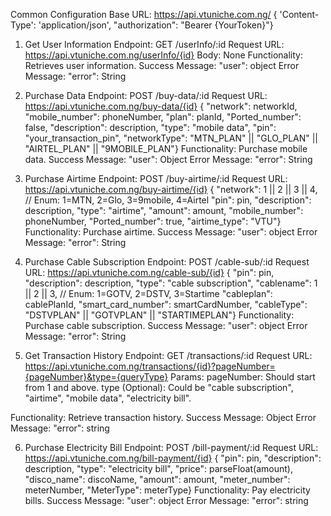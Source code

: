 Common Configuration
Base URL: https://api.vtuniche.com.ng/
{ 'Content-Type': 'application/json', "authorization": "Bearer {YourToken}"}




1. Get User Information
Endpoint: GET /userInfo/:id
Request URL: https://api.vtuniche.com.ng/userInfo/{id}
Body: None
Functionality: Retrieves user information.
Success Message: "user": object
Error Message: "error": String




2. Purchase Data
Endpoint: POST /buy-data/:id
Request URL: https://api.vtuniche.com.ng/buy-data/{id}
{ "network": networkId, "mobile_number": phoneNumber, "plan": planId, "Ported_number": false, "description": description, "type": "mobile data", "pin": "your_transaction_pin", "networkType": "MTN_PLAN" || "GLO_PLAN" || "AIRTEL_PLAN" || "9MOBILE_PLAN"}
Functionality: Purchase mobile data.
Success Message: "user": Object
Error Message: "error": String




3. Purchase Airtime
Endpoint: POST /buy-airtime/:id
Request URL: https://api.vtuniche.com.ng/buy-airtime/{id}
{ "network": 1 || 2 || 3 || 4, // Enum: 1=MTN, 2=Glo, 3=9mobile, 4=Airtel "pin": pin, "description": description, "type": "airtime", "amount": amount, "mobile_number": phoneNumber, "Ported_number": true, "airtime_type": "VTU"}
Functionality: Purchase airtime.
Success Message: "user": object
Error Message: "error": String




4. Purchase Cable Subscription
Endpoint: POST /cable-sub/:id
Request URL: https://api.vtuniche.com.ng/cable-sub/{id}
{ "pin": pin, "description": description, "type": "cable subscription", "cablename": 1 || 2 || 3, // Enum: 1=GOTV, 2=DSTV, 3=Startime "cableplan": cablePlanId, "smart_card_number": smartCardNumber, "cableType": "DSTVPLAN" || "GOTVPLAN" || "STARTIMEPLAN"}
Functionality: Purchase cable subscription.
Success Message: "user": object
Error Message: "error": String




5. Get Transaction History
Endpoint: GET /transactions/:id
Request URL: https://api.vtuniche.com.ng/transactions/{id}?pageNumber={pageNumber}&type={queryType}
Params:
pageNumber: Should start from 1 and above.
type (Optional): Could be "cable subscription", "airtime", "mobile data", "electricity bill".

Functionality: Retrieve transaction history.
Success Message: Object
Error Message: "error": string




6. Purchase Electricity Bill
Endpoint: POST /bill-payment/:id
Request URL: https://api.vtuniche.com.ng/bill-payment/{id}
{ "pin": pin, "description": description, "type": "electricity bill", "price": parseFloat(amount), "disco_name": discoName, "amount": amount, "meter_number": meterNumber, "MeterType": meterType}
Functionality: Pay electricity bills.
Success Message: "user": object
Error Message: "error": string






